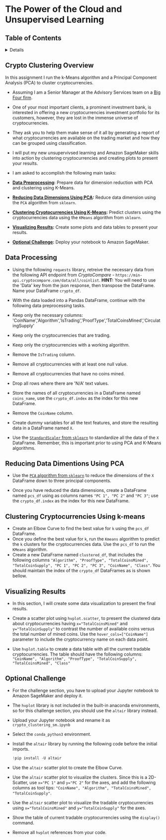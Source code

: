 # The Power of the Cloud and Unsupervised Learning


## Table of Contents
<details> 
<ol>
<li>
1. Crypto Clustering Overview
</li>
<li>
2. Data Preprocessing
</li>
<li>
3. Reducing Data Dimentions Using PCA
</li>
<li>
4. Clustering Cryptocurrencies Using K-Means
</li>
<li>
5. Visualizing Results
</li>
<li>
6. Optional Challenge
</li>
</ol>
</details>

## Crypto Clustering Overview

In this assignment I run the k-Means algorithm and a Principal Component Analysis (PCA) to cluster cryptocurrencies. 

- Assuming I am a Senior Manager at the Advisory Services team on a [Big Four firm](https://en.wikipedia.org/wiki/Big_Four_accounting_firms).
- One of your most important clients, a prominent investment bank, is interested in offering a new cryptocurrencies investment portfolio for its customers, however, they are lost in the immense universe of cryptocurrencies. 
- They ask you to help them make sense of it all by generating a report of what cryptocurrencies are available on the trading market and how they can be grouped using classification.
- I will put my new unsupervivsed learning and Amazon SageMaker skills into action by clustering cryptocurrencies and creating plots to present your results.

- I am asked to accomplish the following main tasks:

- **[Data Preprocessing](#data-processing):** Prepare data for dimension reduction with PCA and clustering using K-Means.

- **[Reducing Data Dimensions Using PCA](#reducing-data-dimentions-using-pca):** Reduce data dimension using the `PCA` algorithm from `sklearn`.

- **[Clustering Cryptocurrencies Using K-Means](#clustering-cryptocurrencies-using-k-means):** Predict clusters using the cryptocurrencies data using the `KMeans` algorithm from `sklearn`.

- **[Visualizing Results](#visualizing-results):** Create some plots and data tables to present your results.

- **[Optional Challenge](#optional-challenge):** Deploy your notebook to Amazon SageMaker.

## Data Processing

- Using the following `requests` library, retreive the necessary data from the following API endpoint from _CryptoCompare_ - `https://min-api.cryptocompare.com/data/all/coinlist`. **HINT:** You will need to use the 'Data' key from the json response, then transpose the DataFrame. Name your DataFrame `crypto_df`.

- With the data loaded into a Pandas DataFrame, continue with the following data preprocessing tasks.
- Keep only the necessary columns: 'CoinName','Algorithm','IsTrading','ProofType','TotalCoinsMined','CirculatingSupply'
- Keep only the cryptocurrencies that are trading.
- Keep only the cryptocurrencies with a working algorithm.
-  Remove the `IsTrading` column.
- Remove all cryptocurrencies with at least one null value.
- Remove all cryptocurrencies that have no coins mined.
- Drop all rows where there are 'N/A' text values.
- Store the names of all cryptocurrencies in a DataFrame named `coins_name`, use the `crypto_df.index` as the index for this new DataFrame.
- Remove the `CoinName` column.
- Create dummy variables for all the text features, and store the resulting data in a DataFrame named `X`.
- Use the [`StandardScaler` from `sklearn`](https://scikit-learn.org/stable/modules/generated/sklearn.preprocessing.StandardScaler.html) to standardize all the data of the `X` DataFrame. Remember, this is important prior to using PCA and K-Means algorithms.

## Reducing Data Dimentions Using PCA

- Use the [`PCA` algorithm from `sklearn`](https://scikit-learn.org/stable/modules/generated/sklearn.decomposition.PCA.html) to reduce the dimensions of the `X` DataFrame down to three principal components.

- Once you have reduced the data dimensions, create a DataFrame named `pcs_df` using as columns names `"PC 1", "PC 2"` and `"PC 3"`; use the `crypto_df.index` as the index for this new DataFrame.

## Clustering Cryptocurrencies Using k-means

- Create an Elbow Curve to find the best value for `k` using the `pcs_df` DataFrame.
- Once you define the best value for `k`, run the `Kmeans` algorithm to predict the `k` clusters for the cryptocurrencies data. Use the `pcs_df` to run the `KMeans` algorithm.
- Create a new DataFrame named `clustered_df`, that includes the following columns `"Algorithm", "ProofType", "TotalCoinsMined", "TotalCoinSupply", "PC 1", "PC 2", "PC 3", "CoinName", "Class"`. You should maintain the index of the `crypto_df` DataFrames as is shown bellow.

## Visualizing Results

- In this section, I will create some data visualization to present the final results. 
- Create a scatter plot using `hvplot.scatter`, to present the clustered data about cryptocurrencies having `x="TotalCoinsMined"` and `y="TotalCoinSupply"` to contrast the number of available coins versus the total number of mined coins. Use the `hover_cols=["CoinName"]` parameter to include the cryptocurrency name on each data point.

- Use `hvplot.table` to create a data table with all the current tradable cryptocurrencies. The table should have the following columns: `"CoinName", "Algorithm", "ProofType", "TotalCoinSupply", "TotalCoinsMined", "Class"`

## Optional Challenge

- For the challenge section, you have to upload your Jupyter notebook to Amazon SageMaker and deploy it.

- The `hvplot` library is not included in the built-in anaconda environments, so for this challenge section, you should use the `altair` library instead.

- Upload your Jupyter notebook and rename it as `crypto_clustering_sm.ipynb`

- Select the `conda_python3` environment.
- Install the `altair` library by running the following code before the initial imports.
   ```python
   !pip install -U altair
   ```
- Use the `altair` scatter plot to create the Elbow Curve.
- Use the `altair` scatter plot to visualize the clusters. Since this is a 2D-Scatter, use `x="PC 1"` and `y="PC 2"` for the axes, and add the following columns as tool tips: `"CoinName", "Algorithm", "TotalCoinsMined", "TotalCoinSupply"`.
- Use the `altair` scatter plot to visualize the tradable cryptocurrencies using `x="TotalCoinsMined"` and `y="TotalCoinSupply"` for the axes.
- Show the table of current tradable cryptocurrencies using the `display()` command.
- Remove all `hvplot` references from your code.
